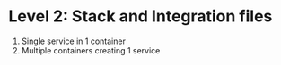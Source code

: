 Level 2: Stack and Integration files
====================================

1) Single service in 1 container
2) Multiple containers creating 1 service
